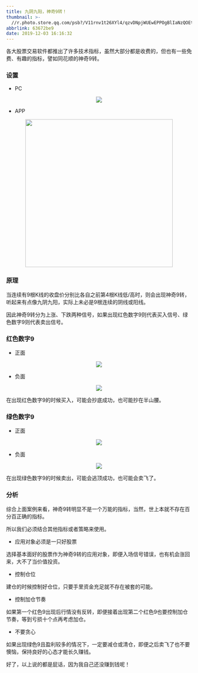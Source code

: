 ```yaml
---
title: 九阴九阳，神奇9转！
thumbnail: >-
  //r.photo.store.qq.com/psb?/V11rnv1t26XYl4/qzvDNpjWUEwEPPOgBlIaNzQOEtAGQhzaRriUhOfqCEA!/r/dL4AAAAAAAAAnull&bo=sAQEArAEBAIRCT4!&rf=photolist&t=5_yake_qzoneimgout.png
abbrlink: 63672be9
date: 2019-12-03 16:16:32
---
```


各大股票交易软件都推出了许多技术指标，虽然大部分都是收费的，但也有一些免费、有趣的指标，譬如同花顺的神奇9转。

<!--more-->

### 设置

- PC

<div align=center><img src="//r.photo.store.qq.com/psb?/V11rnv1t2fVV1f/dumQcGOU0YpnNAchxwr5FvDGjolTVrAQVJqL*MNFriE!/r/dLYAAAAAAAAAnull&bo=sQT1ArEE9QIDCSw!&rf=photolist&t=5_yake_qzoneimgout.png"></div>

- APP

<div align=center><img width=400px" src="//r.photo.store.qq.com/psb?/V11rnv1t2fVV1f/SybOScQoMIyxPkKhfXWWbyjvyzqO.C*RQUcjWsLV92I!/r/dL8AAAAAAAAAnull&bo=NwQmBjcEJgYRCT4!&rf=photolist&t=5_yake_qzoneimgout.png"></div>

### 原理

当连续有9根K线的收盘价分别比各自之前第4根K线低/高时，则会出现神奇9转，听起来有点像九阴九阳，实际上未必是9根连续的阴线或阳线。

因此神奇9转分为上涨、下跌两种信号，如果出现红色数字9则代表买入信号、绿色数字9则代表卖出信号。

### 红色数字9

- 正面

<div align=center><img src="//r.photo.store.qq.com/psb?/V11rnv1t2fVV1f/xNYwEL3jbRywzFm3xTEZRVOsw0vHOq2DpExMrs3dUAg!/r/dLgAAAAAAAAAnull&bo=LwTkAy8E5AMRCT4!&rf=photolist&t=5_yake_qzoneimgout.png"></div>

- 负面

<div align=center><img src="//r.photo.store.qq.com/psb?/V11rnv1t2fVV1f/j7mMtqldXZenV5G9NOvG3FKb0YOc.fLRQw9goV7o8dY!/r/dAQBAAAAAAAAnull&bo=OATkAzgE5AMRCT4!&rf=photolist&t=5_yake_qzoneimgout.png"></div>

在出现红色数字9的时候买入，可能会抄底成功，也可能抄在半山腰。

### 绿色数字9

- 正面

<div align=center><img src="//r.photo.store.qq.com/psb?/V11rnv1t2fVV1f/GzKOP4hES3jrVKMDxcmxZPfhTffjQnOKz0ne1MN56EQ!/r/dDcBAAAAAAAAnull&bo=OAT8AzgE*AMRCT4!&rf=photolist&t=5_yake_qzoneimgout.png"></div>

- 负面

<div align=center><img src="//r.photo.store.qq.com/psb?/V11rnv1t2fVV1f/PZ239ZvnUWEq9bafQlswbzXuYpAqOOMK*npa3oQwZnc!/r/dLYAAAAAAAAAnull&bo=OAQPBDgEDwQRCT4!&rf=photolist&t=5_yake_qzoneimgout.png"></div>

在出现绿色数字9的时候卖出，可能会逃顶成功，也可能会卖飞了。

### 分析

综合上面案例来看，神奇9转明显不是一个万能的指标，当然，世上本就不存在百分百正确的指标。

所以我们必须结合其他指标或者策略来使用。

- 应用对象必须是一只好股票

选择基本面好的股票作为神奇9转的应用对象，即便入场信号错误，也有机会涨回来，大不了当价值投资。

- 控制仓位

建仓的时候控制好仓位，只要手里资金充足就不存在被套的可能。

- 控制加仓节奏

如果第一个红色9出现后行情没有反转，即便接着出现第二个红色9也要控制加仓节奏，等到亏损十个点再考虑加仓。

- 不要贪心

如果出现绿色9且盈利较多的情况下，一定要减仓或清仓，即便之后卖飞了也不要懊恼，保持良好的心态才能长久赚钱。

好了，以上说的都是屁话，因为我自己还没赚到钱呢！